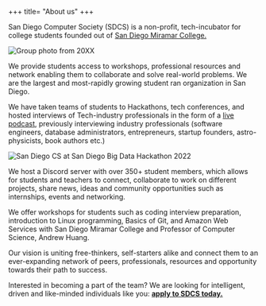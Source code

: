 +++
title= "About us"
+++

San Diego Computer Society (SDCS) is a non-profit, tech-incubator for college students founded out of [San Diego Miramar College.](https://sdmiramar.edu)

![Group photo from 20XX](/assets/team-photo_legacy.jpg)

We provide students access to workshops, professional resources and network enabling them to collaborate and solve real-world problems. We are the largest and most-rapidly growing student ran organization in San Diego.

We have taken teams of students to Hackathons, tech conferences, and hosted interviews of Tech-industry professionals in the form of a [live podcast](https://pubmix.site/pubcast), previously interviewing industry professionals (software engineers, database administrators, entrepreneurs, startup founders, astro-physicists, book authors etc.)

![San Diego CS at San Diego Big Data Hackathon 2022](/assets/sdsu-hackathon.jpg)

We host a Discord server with over 350+ student members, which allows for students and teachers to connect, collaborate to work on different projects, share news, ideas and community opportunities such as internships, events and networking.

We offer workshops for students such as coding interview preparation, introduction to Linux programming, Basics of Git, and Amazon Web Services with San Diego Miramar College and Professor of Computer Science, Andrew Huang.

Our vision is uniting free-thinkers, self-starters alike and connect them to an ever-expanding network of peers, professionals, resources and opportunity towards their path to success.

Interested in becoming a part of the team? We are looking for intelligent, driven and like-minded individuals like you: **[apply to SDCS today.](https://docs.google.com/forms/d/e/1FAIpQLSeonzl4QHPYOwpJj-mtQd-CBJgMZOtLbSaJw9eTN68MjjG_vQ/viewform)**
